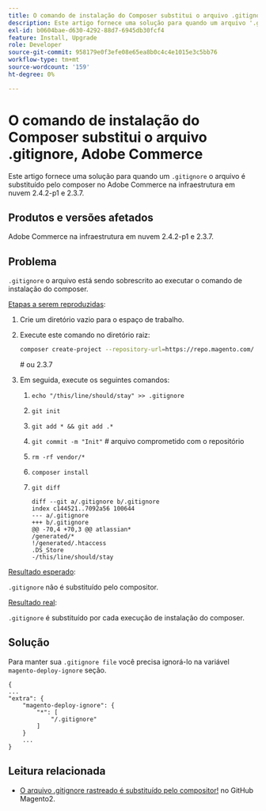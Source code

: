 ```yaml
---
title: O comando de instalação do Composer substitui o arquivo .gitignore, Adobe Commerce
description: Este artigo fornece uma solução para quando um arquivo '.gitignore' rastreado é substituído pelo composer no Adobe Commerce na infraestrutura de nuvem 2.4.2-p1 e 2.3.7.
exl-id: b0604bae-d630-4292-88d7-6945db30fcf4
feature: Install, Upgrade
role: Developer
source-git-commit: 958179e0f3efe08e65ea8b0c4c4e1015e3c5bb76
workflow-type: tm+mt
source-wordcount: '159'
ht-degree: 0%

---
```


# O comando de instalação do Composer substitui o arquivo .gitignore, Adobe Commerce

Este artigo fornece uma solução para quando um `.gitignore` o arquivo é substituído pelo composer no Adobe Commerce na infraestrutura em nuvem 2.4.2-p1 e 2.3.7.

## Produtos e versões afetados

Adobe Commerce na infraestrutura em nuvem 2.4.2-p1 e 2.3.7.

## Problema

`.gitignore` o arquivo está sendo sobrescrito ao executar o comando de instalação do composer.

<u>Etapas a serem reproduzidas</u>:


1. Crie um diretório vazio para o espaço de trabalho.
1. Execute este comando no diretório raiz:

   ```bash
   composer create-project --repository-url=https://repo.magento.com/ magento/project-community-edition:2.4.2-p1.
   ```

   \# ou 2.3.7

1. Em seguida, execute os seguintes comandos:
   1. `echo "/this/line/should/stay" >> .gitignore`
   1. `git init`
   1. `git add * && git add .*`
   1. `git commit -m "Init"` # arquivo comprometido com o repositório
   1. `rm -rf vendor/*`
   1. `composer install`
   1. `git diff`

      ```git
      diff --git a/.gitignore b/.gitignore
      index c144521..7092a56 100644
      --- a/.gitignore
      +++ b/.gitignore
      @@ -70,4 +70,3 @@ atlassian*
      /generated/*
      !/generated/.htaccess
      .DS_Store
      -/this/line/should/stay
      ```

<u>Resultado esperado</u>:

`.gitignore` não é substituído pelo compositor.

<u>Resultado real</u>:

`.gitignore` é substituído por cada execução de instalação do composer.

## Solução

Para manter sua `.gitignore file` você precisa ignorá-lo na variável `magento-deploy-ignore` seção.

```git
{
...
"extra": {
    "magento-deploy-ignore": {
        "*": [
            "/.gitignore"
        ]
    }
    ...
}
```


## Leitura relacionada

* [O arquivo .gitignore rastreado é substituído pelo compositor!](https://github.com/magento/magento2/issues/32888) no GitHub Magento2.
